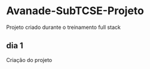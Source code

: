 # Avanade-SubTCSE-Projeto
Projeto criado durante o treinamento full stack

## dia 1

Criação do projeto